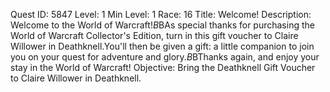 Quest ID: 5847
Level: 1
Min Level: 1
Race: 16
Title: Welcome!
Description: Welcome to the World of Warcraft!$B$BAs special thanks for purchasing the World of Warcraft Collector's Edition, turn in this gift voucher to Claire Willower in Deathknell.You'll then be given a gift: a little companion to join you on your quest for adventure and glory.$B$BThanks again, and enjoy your stay in the World of Warcraft!
Objective: Bring the Deathknell Gift Voucher to Claire Willower in Deathknell.
